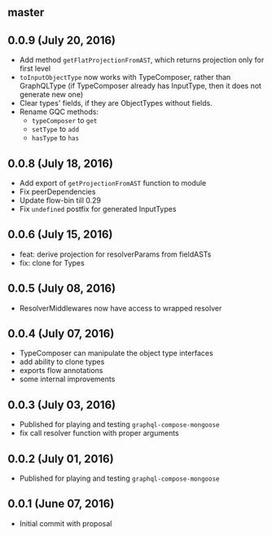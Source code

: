 ## master

## 0.0.9 (July 20, 2016)
- Add method `getFlatProjectionFromAST`, which returns projection only for first level
- `toInputObjectType` now works with TypeComposer, rather than GraphQLType (if TypeComposer already has InputType, then it does not generate new one)
- Clear types' fields, if they are ObjectTypes without fields.
- Rename GQC methods:
  - `typeComposer` to `get`
  - `setType` to `add`
  - `hasType` to `has`

## 0.0.8 (July 18, 2016)
* Add export of `getProjectionFromAST` function to module
* Fix peerDependencies
* Update flow-bin till 0.29
* Fix `undefined` postfix for generated InputTypes

## 0.0.6 (July 15, 2016)
* feat: derive projection for resolverParams from fieldASTs
* fix: clone for Types

## 0.0.5 (July 08, 2016)
* ResolverMiddlewares now have access to wrapped resolver

## 0.0.4 (July 07, 2016)
* TypeComposer can manipulate the object type interfaces  
* add ability to clone types
* exports flow annotations
* some internal improvements

## 0.0.3 (July 03, 2016)
* Published for playing and testing `graphql-compose-mongoose`
* fix call resolver function with proper arguments

## 0.0.2 (July 01, 2016)
* Published for playing and testing `graphql-compose-mongoose`

## 0.0.1 (June 07, 2016)
* Initial commit with proposal
